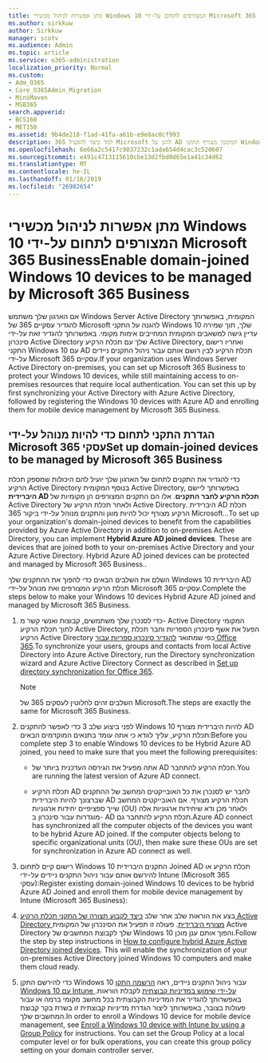 ```yaml
---
title: מתן אפשרות לניהול מכשירי Windows 10 המצורפים לתחום על-ידי Microsoft 365 Business
ms.author: sirkkuw
author: Sirkkuw
manager: scotv
ms.audience: Admin
ms.topic: article
ms.service: o365-administration
localization_priority: Normal
ms.custom:
- Adm_O365
- Core_O365Admin_Migration
- MiniMaven
- MSB365
search.appverid:
- BCS160
- MET150
ms.assetid: 9b4de218-f1ad-41fa-a61b-e9e8ac0cf993
description: למד כיצד להפעיל 365 Microsoft להגן על AD המקומי מצורף התקני Windows 10.
ms.openlocfilehash: 6e66a2c5417c9037232c1ada654d4cac3c520607
ms.sourcegitcommit: e491c4713115610cbe13d2fbd0d65e1a41c34d62
ms.translationtype: MT
ms.contentlocale: he-IL
ms.lasthandoff: 01/16/2019
ms.locfileid: "26982654"
---
```

# <a name="enable-domain-joined-windows-10-devices-to-be-managed-by-microsoft-365-business"></a><span data-ttu-id="a07fc-103">מתן אפשרות לניהול מכשירי Windows 10 המצורפים לתחום על-ידי Microsoft 365 Business</span><span class="sxs-lookup"><span data-stu-id="a07fc-103">Enable domain-joined Windows 10 devices to be managed by Microsoft 365 Business</span></span>

<span data-ttu-id="a07fc-p101">אם הארגון שלך משתמש Windows Server Active Directory המקומית, באפשרותך להגדיר עסקיים 365 של Microsoft להגנה על התקני Windows 10 שלך, תוך שמירה עדיין גישה למשאבים המקומית המחייבים אימות מקומי. באפשרותך להגדיר זאת על-ידי סינכרון Active Directory שלך עם תכלת הרקיע Active Directory, ואחריו רישום התקני Windows 10 עם AD תכלת הרקיע לבין רושם אותם עבור ניהול התקנים ניידים על-ידי Microsoft 365 עסקיים.</span><span class="sxs-lookup"><span data-stu-id="a07fc-p101">If your organization uses Windows Server Active Directory on-premises, you can set up Microsoft 365 Business to protect your Windows 10 devices, while still maintaining access to on-premises resources that require local authentication. You can set this up by first synchronizing your Active Directory with Azure Active Directory, followed by registering the Windows 10 devices with Azure AD and enrolling them for mobile device management by Microsoft 365 Business.</span></span>
  
## <a name="set-up-domain-joined-devices-to-be-managed-by-microsoft-365-business"></a><span data-ttu-id="a07fc-106">הגדרת התקני לתחום כדי להיות מנוהל על-ידי Microsoft 365 עסקי</span><span class="sxs-lookup"><span data-stu-id="a07fc-106">Set up domain-joined devices to be managed by Microsoft 365 Business</span></span>

<span data-ttu-id="a07fc-p102">כדי להגדיר את התקנים לתחום של הארגון שלך יועיל להם היכולות שמספק תכלת הרקיע Active Directory בנוסף המקומית Active Directory, באפשרותך ליישם **היברידית AD תכלת הרקיע לחבר התקנים**. אלו הם התקנים המצורפים הן מקומיות של Active Directory ולאחר תכלת הרקיע של Active Directory. היברידית AD תכלת הרקיע מצורף יכול להיות מוגן והתקנים מנוהל על-ידי ביקור 365 Microsoft...</span><span class="sxs-lookup"><span data-stu-id="a07fc-p102">To set up your organization's domain-joined devices to benefit from the capabilities provided by Azure Active Directory in addition to on-premises Active Directory, you can implement **Hybrid Azure AD joined devices**. These are devices that are joined both to your on-premises Active Directory and your Azure Active Directory. Hybrid Azure AD joined devices can be protected and managed by Microsoft 365 Business..</span></span> 
  
<span data-ttu-id="a07fc-110">השלם את השלבים הבאים כדי להפוך את ההתקנים שלך Windows 10 היברידית AD תכלת הרקיע המצורפים ואת מנוהל על-ידי Microsoft 365 עסקיים.</span><span class="sxs-lookup"><span data-stu-id="a07fc-110">Complete the steps below to make your Windows 10 devices Hybrid Azure AD joined and managed by Microsoft 365 Business.</span></span>
  
1. <span data-ttu-id="a07fc-111">כדי לסנכרן שלך משתמשים, קבוצות ואנשי קשר מ- Active Directory המקומי לתוך תכלת הרקיע Active Directory, הפעל את אשף סינכרון הספריות וחבר תכלת הרקיע Active Directory כפי שמתואר [להגדיר סינכרון ספריות עבור Office 365](https://support.office.com/article/1b3b5318-6977-42ed-b5c7-96fa74b08846).</span><span class="sxs-lookup"><span data-stu-id="a07fc-111">To synchronize your users, groups and contacts from local Active Directory into Azure Active Directory, run the Directory synchronization wizard and Azure Active Directory Connect as described in [Set up directory synchronization for Office 365](https://support.office.com/article/1b3b5318-6977-42ed-b5c7-96fa74b08846).</span></span>
    
    > [!NOTE]
    > <span data-ttu-id="a07fc-112">השלבים זהים לחלוטין לעסקים 365 של Microsoft.</span><span class="sxs-lookup"><span data-stu-id="a07fc-112">The steps are exactly the same for Microsoft 365 Business.</span></span> 
  
2. <span data-ttu-id="a07fc-113">לפני ביצוע שלב 3 כדי לאפשר להתקנים Windows 10 להיות היברידית מצורף AD תכלת הרקיע, עליך לוודא כי אתה עומד בתנאים המוקדמים הבאים:</span><span class="sxs-lookup"><span data-stu-id="a07fc-113">Before you complete step 3 to enable Windows 10 devices to be Hybrid Azure AD joined, you need to make sure that you meet the following prerequisites:</span></span>
    
   - <span data-ttu-id="a07fc-114">אתה מפעיל את הגירסה העדכנית ביותר של AD תכלת הרקיע להתחבר.</span><span class="sxs-lookup"><span data-stu-id="a07fc-114">You are running the latest version of Azure AD connect.</span></span>
    
   - <span data-ttu-id="a07fc-p103">תכלת הרקיע AD לחבר יש לסנכרן את כל האובייקטים המחשב של ההתקנים שברצונך להיות היברידית AD תכלת הרקיע מצורף. אם האובייקטים המחשב שייך ספציפיים יחידות ארגוניות (OU) ולאחר מכן ודא שיחידות ארגוניות אלה מוגדרות עבור סינכרון ב- AD תכלת הרקיע להתחבר גם.</span><span class="sxs-lookup"><span data-stu-id="a07fc-p103">Azure AD connect has synchronized all the computer objects of the devices you want to be hybrid Azure AD joined. If the computer objects belong to specific organizational units (OU), then make sure these OUs are set for synchronization in Azure AD connect as well.</span></span>
    
3. <span data-ttu-id="a07fc-117">רישום קיים לתחום Windows 10 התקנים היברידית Joined AD תכלת הרקיע או להירשם אותם עבור ניהול התקנים ניידים על-ידי Intune (Microsoft 365 עסקי):</span><span class="sxs-lookup"><span data-stu-id="a07fc-117">Register existing domain-joined Windows 10 devices to be hybrid Azure AD Joined and enroll them for mobile device management by Intune (Microsoft 365 Business):</span></span>
    
4. <span data-ttu-id="a07fc-p104">בצע את הוראות שלב אחר שלב [כיצד לקבוע תצורה של התקני תכלת הרקיע Active Directory מצורף היברידית](https://go.microsoft.com/fwlink/p/?linkid=872870). פעולה זו תפעיל את הסינכרון של המקומית Active Directory שלך לקבוצת המחשבים של Windows 10 והפוך אותם ענן מוכן.</span><span class="sxs-lookup"><span data-stu-id="a07fc-p104">Follow the step by step instructions in [How to configure hybrid Azure Active Directory joined devices](https://go.microsoft.com/fwlink/p/?linkid=872870). This will enable the synchronization of your on-premises Active Directory joined Windows 10 computers and make them cloud ready.</span></span>
    
5. <span data-ttu-id="a07fc-p105">כדי להירשם התקן Windows 10 עבור ניהול התקנים ניידים, ראה [הרשמה התקן Windows 10 עם Intune על-ידי שימוש במדיניות קבוצתית](https://go.microsoft.com/fwlink/p/?linkid=872871) לקבלת הוראות. באפשרותך להגדיר את המדיניות הקבוצתית בכל מחשב מקומי ברמה או עבור פעולות בצובר, באפשרותך ליצור הגדרת מדיניות קבוצתית זו בשרת בקר קבוצת המחשבים שלך.</span><span class="sxs-lookup"><span data-stu-id="a07fc-p105">In order to enroll a Windows 10 device for mobile device management, see [Enroll a Windows 10 device with Intune by using a Group Policy](https://go.microsoft.com/fwlink/p/?linkid=872871) for instructions. You can set the Group Policy at a local computer level or for bulk operations, you can create this group policy setting on your domain controller server.</span></span> 
    

